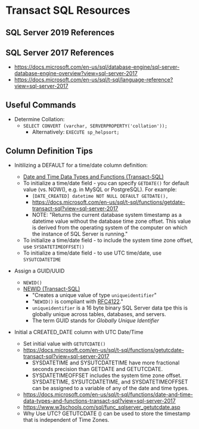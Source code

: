 
# Transact SQL Resources


## SQL Server 2019 References



## SQL Server 2017 References
* https://docs.microsoft.com/en-us/sql/database-engine/sql-server-database-engine-overview?view=sql-server-2017
* https://docs.microsoft.com/en-us/sql/t-sql/language-reference?view=sql-server-2017



## Useful Commands
- Determine Collation:
  + ```SELECT CONVERT (varchar, SERVERPROPERTY('collation'));```
    * Alternatively:  ```EXECUTE sp_helpsort;```
  



## Column Definition Tips
- Initilizing a DEFAULT for a time/date column definition:
  + [Date and Time Data Types and Functions (Transact-SQL)](https://docs.microsoft.com/en-us/sql/t-sql/functions/date-and-time-data-types-and-functions-transact-sql?view=sql-server-2017)
  + To initialize a time/date field - you can specify ```GETDATE()``` for default value (vs. NOW(), e.g. in MySQL or PostgreSQL). For example:
    * ```[DATE_CREATED] datetime NOT NULL DEFAULT GETDATE(),```
    * https://docs.microsoft.com/en-us/sql/t-sql/functions/getdate-transact-sql?view=sql-server-2017
    * NOTE: "Returns the current database system timestamp as a datetime value without the database time zone offset. This value is derived from the operating system of the computer on which the instance of SQL Server is running."
  + To initialize a time/date field - to include the system time zone offset, use ```SYSDATETIMEOFFSET()```
  + To initialize a time/date field - to use UTC time/date, use ```SYSUTCDATETIME```
    

- Assign a GUID/UUID
  + ```NEWID()```
  + [NEWID (Transact-SQL)](https://docs.microsoft.com/en-us/sql/t-sql/functions/newid-transact-sql?view=sql-server-2017)
    * "Creates a unique value of type ```uniqueidentifier```"
    * "```NEWID()``` is compliant with [RFC4122](https://tools.ietf.org/html/rfc4122)."
    * ```uniqueidentifier``` is a 16 byte binary SQL Server data tpe this is globally unique across tables, databases, and servers.
    * The term GUID stands for *Globally Unique Identifier*


- Initial a CREATED_DATE column with UTC Date/Time
  + Set initial value with ```GETUTCDATE()```
  + https://docs.microsoft.com/en-us/sql/t-sql/functions/getutcdate-transact-sql?view=sql-server-2017
    * SYSDATETIME and SYSUTCDATETIME have more fractional seconds precision than GETDATE and GETUTCDATE. 
    * SYSDATETIMEOFFSET includes the system time zone offset. SYSDATETIME, SYSUTCDATETIME, and SYSDATETIMEOFFSET can be assigned to a variable of any of the date and time types.
  + https://docs.microsoft.com/en-us/sql/t-sql/functions/date-and-time-data-types-and-functions-transact-sql?view=sql-server-2017
  + https://www.w3schools.com/sql/func_sqlserver_getutcdate.asp
  + Why Use UTC? GETUTCDATE () can be used to store the timestamp that is independent of Time Zones.



